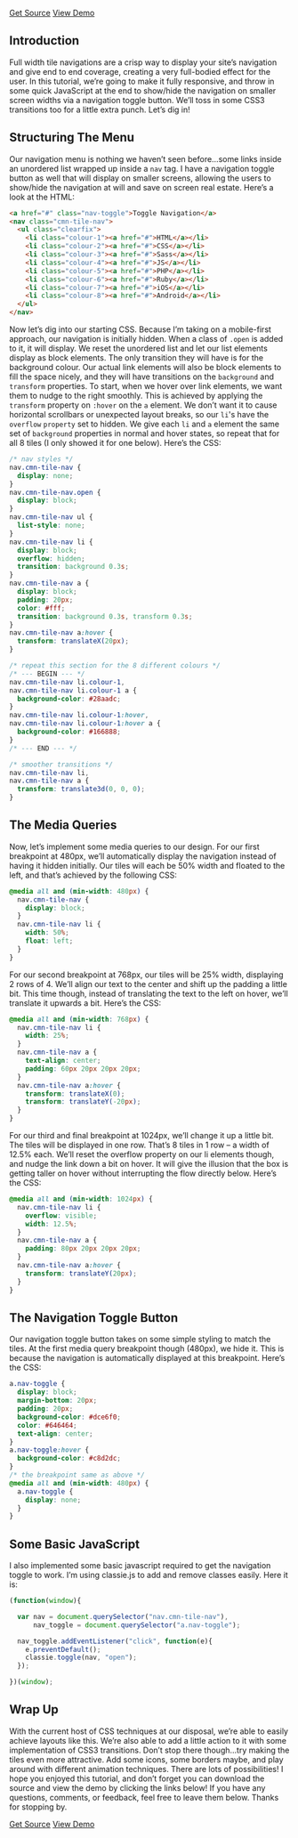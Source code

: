 <p class="text-align--center">
<a href="http://callmenick.com/tutorial-demos/tile-navigation/tile-navigation-source.zip" class="button button--inline-block button--medium">Get Source</a>
<a href="http://callmenick.com/tutorial-demos/tile-navigation/" class="button button--inline-block button--medium">View Demo</a>
</p>

## Introduction

Full width tile navigations are a crisp way to display your site’s navigation and give end to end coverage, creating a very full-bodied effect for the user. In this tutorial, we’re going to make it fully responsive, and throw in some quick JavaScript at the end to show/hide the navigation on smaller screen widths via a navigation toggle button. We’ll toss in some CSS3 transitions too for a little extra punch. Let’s dig in!

## Structuring The Menu

Our navigation menu is nothing we haven’t seen before…some links inside an unordered list wrapped up inside a `nav` tag. I have a navigation toggle button as well that will display on smaller screens, allowing the users to show/hide the navigation at will and save on screen real estate. Here’s a look at the HTML:

```html
<a href="#" class="nav-toggle">Toggle Navigation</a>
<nav class="cmn-tile-nav">
  <ul class="clearfix">
    <li class="colour-1"><a href="#">HTML</a></li>
    <li class="colour-2"><a href="#">CSS</a></li>
    <li class="colour-3"><a href="#">Sass</a></li>
    <li class="colour-4"><a href="#">JS</a></li>
    <li class="colour-5"><a href="#">PHP</a></li>
    <li class="colour-6"><a href="#">Ruby</a></li>
    <li class="colour-7"><a href="#">iOS</a></li>
    <li class="colour-8"><a href="#">Android</a></li>
  </ul>
</nav>
```

Now let’s dig into our starting CSS. Because I’m taking on a mobile-first approach, our navigation is initially hidden. When a class of `.open` is added to it, it will display. We reset the unordered list and let our list elements display as block elements. The only transition they will have is for the background colour. Our actual link elements will also be block elements to fill the space nicely, and they will have transitions on the `background` and `transform` properties. To start, when we hover over link elements, we want them to nudge to the right smoothly. This is achieved by applying the `transform` property on `:hover` on the `a` element. We don’t want it to cause horizontal scrollbars or unexpected layout breaks, so our `li`'s have the `overflow` `property` set to hidden. We give each `li` and `a` element the same set of `background` properties in normal and hover states, so repeat that for all 8 tiles (I only showed it for one below). Here’s the CSS:

```css
/* nav styles */
nav.cmn-tile-nav {
  display: none;
}
nav.cmn-tile-nav.open {
  display: block;
}
nav.cmn-tile-nav ul {
  list-style: none;
}
nav.cmn-tile-nav li {
  display: block;
  overflow: hidden;
  transition: background 0.3s;
}
nav.cmn-tile-nav a {
  display: block;
  padding: 20px;
  color: #fff;
  transition: background 0.3s, transform 0.3s;
}
nav.cmn-tile-nav a:hover {
  transform: translateX(20px);
}

/* repeat this section for the 8 different colours */
/* --- BEGIN --- */
nav.cmn-tile-nav li.colour-1,
nav.cmn-tile-nav li.colour-1 a {
  background-color: #28aadc;
}
nav.cmn-tile-nav li.colour-1:hover,
nav.cmn-tile-nav li.colour-1:hover a {
  background-color: #166888;
}
/* --- END --- */

/* smoother transitions */
nav.cmn-tile-nav li,
nav.cmn-tile-nav a {
  transform: translate3d(0, 0, 0);
}
```

## The Media Queries

Now, let’s implement some media queries to our design. For our first breakpoint at 480px, we’ll automatically display the navigation instead of having it hidden initially. Our tiles will each be 50% width and floated to the left, and that’s achieved by the following CSS:

```css
@media all and (min-width: 480px) {
  nav.cmn-tile-nav {
    display: block;
  }
  nav.cmn-tile-nav li {
    width: 50%;
    float: left;
  }
}
```

For our second breakpoint at 768px, our tiles will be 25% width, displaying 2 rows of 4. We’ll align our text to the center and shift up the padding a little bit. This time though, instead of translating the text to the left on hover, we’ll translate it upwards a bit. Here’s the CSS:

```css
@media all and (min-width: 768px) {
  nav.cmn-tile-nav li {
    width: 25%;
  }
  nav.cmn-tile-nav a {
    text-align: center;
    padding: 60px 20px 20px 20px;
  }
  nav.cmn-tile-nav a:hover {
    transform: translateX(0);
    transform: translateY(-20px);
  }
}
```

For our third and final breakpoint at 1024px, we’ll change it up a little bit. The tiles will be displayed in one row. That’s 8 tiles in 1 row – a width of 12.5% each. We’ll reset the overflow property on our li elements though, and nudge the link down a bit on hover. It will give the illusion that the box is getting taller on hover without interrupting the flow directly below. Here’s the CSS:

```css
@media all and (min-width: 1024px) {
  nav.cmn-tile-nav li {
    overflow: visible;
    width: 12.5%;
  }
  nav.cmn-tile-nav a {
    padding: 80px 20px 20px 20px;
  }
  nav.cmn-tile-nav a:hover {
    transform: translateY(20px);
  }
}
```

## The Navigation Toggle Button

Our navigation toggle button takes on some simple styling to match the tiles. At the first media query breakpoint though (480px), we hide it. This is because the navigation is automatically displayed at this breakpoint. Here’s the CSS:

```css
a.nav-toggle {
  display: block;
  margin-bottom: 20px;
  padding: 20px;
  background-color: #dce6f0;
  color: #646464;
  text-align: center;
}
a.nav-toggle:hover {
  background-color: #c8d2dc;
}
/* the breakpoint same as above */
@media all and (min-width: 480px) {
  a.nav-toggle {
    display: none;
  }
}
```

## Some Basic JavaScript

I also implemented some basic javascript required to get the navigation toggle to work. I’m using classie.js to add and remove classes easily. Here it is:

```javascript
(function(window){

  var nav = document.querySelector("nav.cmn-tile-nav"),
      nav_toggle = document.querySelector("a.nav-toggle");

  nav_toggle.addEventListener("click", function(e){
    e.preventDefault();
    classie.toggle(nav, "open");
  });

})(window);
```

## Wrap Up

With the current host of CSS techniques at our disposal, we’re able to easily achieve layouts like this. We’re also able to add a little action to it with some implementation of CSS3 transitions. Don’t stop there though…try making the tiles even more attractive. Add some icons, some borders maybe, and play around with different animation techniques. There are lots of possibilities! I hope you enjoyed this tutorial, and don’t forget you can download the source and view the demo by clicking the links below! If you have any questions, comments, or feedback, feel free to leave them below. Thanks for stopping by.

<p class="text-align--center">
<a href="http://callmenick.com/tutorial-demos/tile-navigation/tile-navigation-source.zip" class="button button--inline-block button--medium">Get Source</a>
<a href="http://callmenick.com/tutorial-demos/tile-navigation/" class="button button--inline-block button--medium">View Demo</a>
</p>
